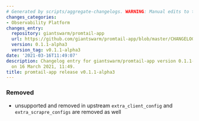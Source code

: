 ```yaml
---
# Generated by scripts/aggregate-changelogs. WARNING: Manual edits to this files will be overwritten.
changes_categories:
- Observability Platform
changes_entry:
  repository: giantswarm/promtail-app
  url: https://github.com/giantswarm/promtail-app/blob/master/CHANGELOG.md#011-alpha3---2021-03-16
  version: 0.1.1-alpha3
  version_tag: v0.1.1-alpha3
date: '2021-03-16T11:49:07'
description: Changelog entry for giantswarm/promtail-app version 0.1.1-alpha3, published
  on 16 March 2021, 11:49.
title: promtail-app release v0.1.1-alpha3
---
```


### Removed
- unsupported and removed in upstream `extra_client_config` and `extra_scrapre_configs` are removed as well
